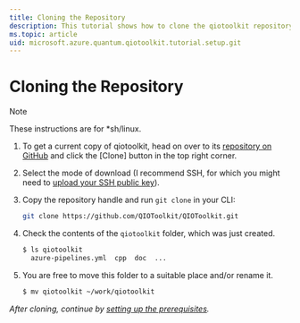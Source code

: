 ```yaml
---
title: Cloning the Repository
description: This tutorial shows how to clone the qiotoolkit repository.
ms.topic: article
uid: microsoft.azure.quantum.qiotoolkit.tutorial.setup.git
---
```


Cloning the Repository
======================

> [!NOTE]
> These instructions are for \*sh/linux.

1) To get a current copy of qiotoolkit, head on over to its [repository on GitHub](https://github.com/QIOToolkit/QIOToolkit) and
   click the \[Clone\] button in the top right corner.

2) Select the mode of download (I recommend SSH, for which you might need to
   [upload your SSH public key](ssh-setup.md)).

3) Copy the repository handle and run `git clone` in your CLI:
   ```bash
   git clone https://github.com/QIOToolkit/QIOToolkit.git
   ```
   
4) Check the contents of the `qiotoolkit` folder, which was just created.
   ```bash
   $ ls qiotoolkit
     azure-pipelines.yml  cpp  doc  ...
   ```

5) You are free to move this folder to a suitable place and/or rename it.
   ```bash
   $ mv qiotoolkit ~/work/qiotoolkit
   ```

_After cloning, continue by [setting up the prerequisites](prerequisites.md)._
